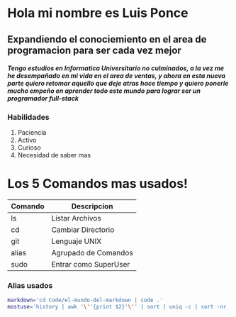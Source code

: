 
# Hola mi nombre es **Luis Ponce**
## Expandiendo el conociemiento en el area de programacion para ser cada vez **mejor**

##### Tengo estudios en Informatica Universitario no culminados, a la vez me he desempañado en mi vida en el area de ventas, y ahora en esta nueva parte quiero retomar aquello que deje atras hace tiempo y quiero ponerle mucho empeño en aprender todo este mundo para lograr ser un programador full-stack
### Habilidades
1. Paciencia
2. Activo
3. Curioso
4. Necesidad de saber mas

# Los 5 Comandos mas usados!

| Comando | Descripcion          |
|---------|----------------------|
|ls       | Listar Archivos      |
|cd       | Cambiar Directorio   |
|git      | Lenguaje UNIX        |
|alias    | Agrupado de Comandos |
|sudo     | Entrar como SuperUser|

### Alias usados
```bash
markdown='cd Code/el-mundo-del-markdown | code .'
mostuse='history | awk '\''{print $2}'\'' | sort | uniq -c | sort -nr | head -n 10'
```
